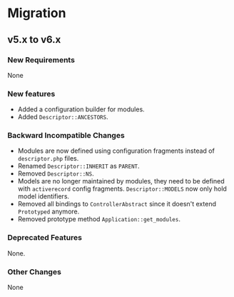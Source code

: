 # Migration

## v5.x to v6.x

### New Requirements

None

### New features

- Added a configuration builder for modules.
- Added `Descriptor::ANCESTORS`.

### Backward Incompatible Changes

- Modules are now defined using configuration fragments instead of `descriptor.php` files.
- Renamed `Descriptor::INHERIT` as `PARENT`.
- Removed `Descriptor::NS`.
- Models are no longer maintained by modules, they need to be defined with `activerecord` config
  fragments. `Descriptor::MODELS` now only hold model identifiers.
- Removed all bindings to `ControllerAbstract` since it doesn't extend `Prototyped` anymore.
- Removed prototype method `Application::get_modules`.

### Deprecated Features

None.

### Other Changes

None
